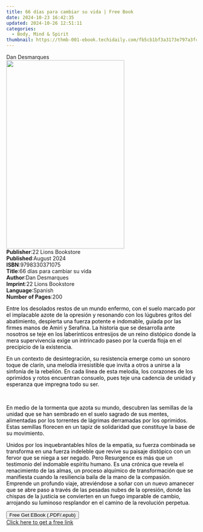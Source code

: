 ```yaml
---
title: 66 días para cambiar su vida | Free Book
date: 2024-10-23 16:42:35
updated: 2024-10-26 12:51:11
categories:
  - Body, Mind & Spirit
thumbnail: https://thmb-001-ebook.techidaily.com/fb5cb1bf3a3173e797a3fc13495e60861792e1af790915534052c075150639c8.jpg
---
```

<main id="book-container">
  <div class="flex flex-col">
    <div class="book-brief flex-1 py-6 px-4 sm:p-6 md:py-10 md:px-8">
      <!-- brief-->
      <div class="book-brief-main">Dan Desmarques</div>
    </div>
    <div
      class="book-meta-info flex-1 grid gap-4 col-start-1 col-end-3 row-start-1 sm:mb-6 sm:grid-cols-4 lg:gap-6 lg:col-start-2 lg:row-end-6 lg:row-span-6 lg:mb-0"
    >
      <div
        class="book-meta-info-left place-content-center mt-4 p-4 text-sm leading-6 col-start-2 col-span-2 dark:text-slate-400"
      >
        <img
          class="w-full h-500 object-cover rounded-lg sm:h-255 sm:col-span-2 lg:col-span-full"
          src="https://img-001-ebook.techidaily.com/53f7242b6844aaf7d0d2b5634347fdacc1eda552c8d8fecf0d76f35cac7f35c4.jpg"
          alt=""
          width="312"
          height="500"
        />
      </div>
      <div
        class="book-meta-info-right mt-2 col-start-1 row-start-2 col-span-3 self-center"
      >
        <!-- meta data  -->
        <div class="flex flex-col px-4 md:px-8">
          <div class="flex-1">
            <strong>Publisher</strong>:<span class="px-2"
              >22 Lions Bookstore</span
            >
          </div>
          <div class="flex-1">
            <strong>Published</strong>:<span class="px-2">August 2024</span>
          </div>
          <div class="flex-1">
            <strong>ISBN</strong>:<span class="px-2">9798330371075</span>
          </div>
          <div class="flex-1">
            <strong>Title</strong>:<span class="px-2"
              >66 días para cambiar su vida</span
            >
          </div>
          <div class="flex-1">
            <strong>Author</strong>:<span class="px-2">Dan Desmarques</span>
          </div>
          <div class="flex-1">
            <strong>Imprint</strong>:<span class="px-2"
              >22 Lions Bookstore</span
            >
          </div>
          <div class="flex-1">
            <strong>Language</strong>:<span class="px-2">Spanish</span>
          </div>
          <div class="flex-1">
            <strong>Number of Pages</strong>:<span class="px-2">200</span>
          </div>
        </div>
      </div>
    </div>
    <div class="book-description flex-1 py-6 px-4 sm:p-6 md:py-10 md:px-8">
      <div class="book-description-main">
        <div accordion-content="" id="description">
          <p>
            <span style="color: rgb(0, 0, 0)"
              >Entre los desolados restos de un mundo enfermo, con el suelo
              marcado por el implacable azote de la opresión y resonando con los
              lúgubres gritos del abatimiento, despierta una fuerza potente e
              indomable, guiada por las firmes manos de Amiri y Serafina. La
              historia que se desarrolla ante nosotros se teje en los
              laberínticos entresijos de un reino distópico donde la mera
              supervivencia exige un intrincado paseo por la cuerda floja en el
              precipicio de la existencia.&nbsp;</span
            >
          </p>
          <p>
            <span style="color: rgb(0, 0, 0)"
              >En un contexto de desintegración, su resistencia emerge como un
              sonoro toque de clarín, una melodía irresistible que invita a
              otros a unirse a la sinfonía de la rebelión. En cada línea de esta
              melodía, los corazones de los oprimidos y rotos encuentran
              consuelo, pues teje una cadencia de unidad y esperanza que
              impregna todo su ser.</span
            >
          </p>
          <p><br /></p>
          <p>
            <span style="color: rgb(0, 0, 0)"
              >En medio de la tormenta que azota su mundo, descubren las
              semillas de la unidad que se han sembrado en el suelo sagrado de
              sus mentes, alimentadas por los torrentes de lágrimas derramadas
              por los oprimidos. Estas semillas florecen en un tapiz de
              solidaridad que constituye la base de su movimiento.&nbsp;</span
            >
          </p>
          <p>
            <span style="color: rgb(0, 0, 0)"
              >Unidos por los inquebrantables hilos de la empatía, su fuerza
              combinada se transforma en una fuerza indeleble que revive su
              paisaje distópico con un fervor que se niega a ser negado. Pero
              Resurgence es más que un testimonio del indomable espíritu humano.
              Es una crónica que revela el renacimiento de las almas, un proceso
              alquímico de transformación que se manifiesta cuando la
              resiliencia baila de la mano de la compasión. Emprende un profundo
              viaje, atreviéndose a soñar con un nuevo amanecer que se abre paso
              a través de las pesadas nubes de la opresión, donde las chispas de
              la justicia se convierten en un fuego imparable de cambio,
              arrojando su luminoso resplandor en el camino de la revolución
              perpetua.</span
            >
          </p>
        </div>
        <div class="accordion-fader"></div>
      </div>
    </div>
    <div class="book-excerpts flex-1 py-6 px-4 sm:p-6 md:py-10 md:px-8"></div>
    <div
      class="book-about-author flex-1 py-6 px-4 sm:p-6 md:py-10 md:px-8"
    ></div>
    <div class="book-free-get flex-1 py-6 px-4 sm:p-6 md:py-10 md:px-8">
      <button
        id="btn-free-get"
        class="bg-blue-500 hover:bg-blue-700 text-white font-bold py-2 px-4 rounded"
      >
        Free Get EBook (.PDF/.epub)
      </button>
      <div id="countdown-display" class="px-2 text-lg mt-2"></div>
      <a
        id="free-link"
        class="hidden bg-blue-500 hover:bg-blue-700 text-white font-bold py-2 px-4 rounded"
        href="https://www.ebooks.com/en-us/book/211445799/66-d-as-para-cambiar-su-vida/dan-desmarques/"
        target="_blank"
        >Click here to get a free link</a
      >
    </div>
    <script>
      let countdownTime = 0;
      let countdownInterval = null;
      document
        .getElementById('btn-free-get')
        .addEventListener('click', startCountdown);
      function startCountdown() {
        countdownTime = new Date().getTime() + 60000 * 3;
        countdownInterval = setInterval(updateCountdown, 1000);
        document.getElementById('btn-free-get').disabled = true;
        document
          .getElementById('btn-free-get')
          .classList.add('bg-gray-500', 'cursor-not-allowed');
      }
      function updateCountdown() {
        let currentTime = new Date().getTime();
        let timeLeft = countdownTime - currentTime;
        let secondsLeft = Math.floor(timeLeft / 1000);
        document.getElementById('countdown-display').innerHTML =
          `Remaining time: ${secondsLeft} seconds.`;
        if (secondsLeft <= 0) {
          clearInterval(countdownInterval);
          document.getElementById('btn-free-get').classList.add('hidden');
          document.getElementById('free-link').classList.remove('hidden');
          document.getElementById('countdown-display').innerHTML = '';
        }
      }
    </script>
  </div>
</main>
